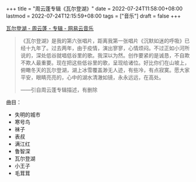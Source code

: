 +++
title = "周云蓬专辑《瓦尔登湖》"
date = 2022-07-24T11:58:00+08:00
lastmod = 2022-07-24T12:15:59+08:00
tags = ["音乐"]
draft = false
+++

[瓦尔登湖 - 周云蓬 - 专辑 - 网易云音乐](https://music.163.com/#/album?id=147823014)

> 《瓦尔登湖》是我的第六张唱片，距离我第一张唱片《沉默如迷的呼吸》已经十九年了。过去两年，由于疫情，演出寥寥，心情烦闷。不过正如小河所说的，深处低谷就唱低谷里的歌。我深以为然。创作要紧的是诚恳，不自欺不欺人最重要。现在把这些低谷里的歌，呈现给诸位。好比你们在山坡上，俯瞰冬天的瓦尔登湖，湖上冰雪覆盖渺无人迹，有些冷，有点寂寞。愿大家平安，眼睛亮亮的，心中的湖水清澈如镜，永永远远，在高处。
>
> ——引自周云蓬专辑描述，有删除

曲目：

-   失明的城市
-   寒号鸟
-   袜子
-   表叔
-   满江红
-   鲁智深
-   瓦尔登湖
-   小王子
-   毛茸茸